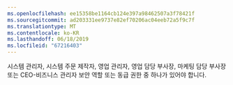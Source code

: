 ```yaml
---
ms.openlocfilehash: ee15358be1164cb124e397a98462507a3f78421f
ms.sourcegitcommit: ad203331ee9737e82ef70206ac04eeb72a5f9c7f
ms.translationtype: MT
ms.contentlocale: ko-KR
ms.lasthandoff: 06/18/2019
ms.locfileid: "67216403"
---
```

시스템 관리자, 시스템 주문 제작자, 영업 관리자, 영업 담당 부사장, 마케팅 담당 부사장 또는 CEO-비즈니스 관리자 보안 역할 또는 동급 권한 중 하나가 있어야 합니다.